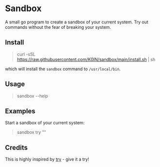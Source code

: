 
# Sandbox

A small go program to create a sandbox of your current system.
Try out commands without the fear of breaking your system.

## Install

> curl -sSL https://raw.githubusercontent.com/K0IN/sandbox/main/install.sh | sh

which will install the `sandbox` command to `/usr/local/bin`.

## Usage

> sandbox --help

## Examples

Start a sandbox of your current system:

> sandbox try "<your command>"

<!--
Start a container (pull from docker hub):

> sandbox container -i library/python:latest
-->

## Credits

This is highly inspired by [try](https://github.com/binpash/try/blob/main/try) - give it a try!
